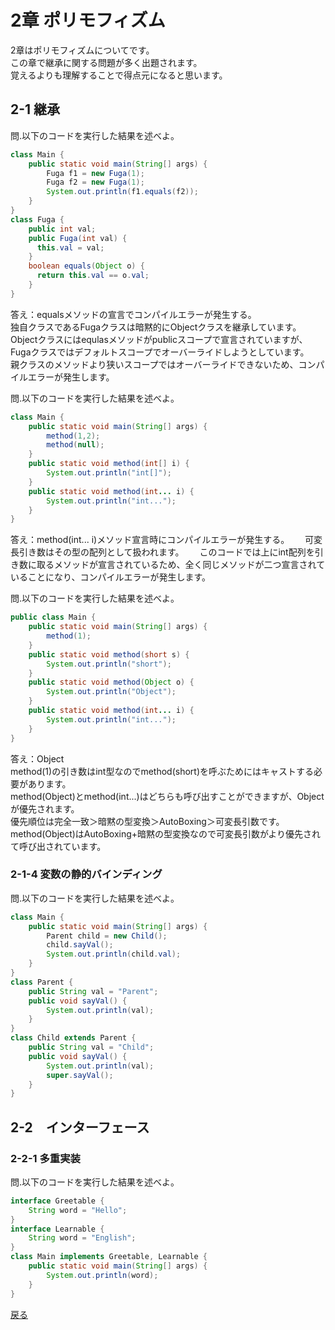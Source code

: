 # 2章 ポリモフィズム
2章はポリモフィズムについてです。  
この章で継承に関する問題が多く出題されます。  
覚えるよりも理解することで得点元になると思います。  
## 2-1 継承
問.以下のコードを実行した結果を述べよ。
```java
class Main {
    public static void main(String[] args) {
        Fuga f1 = new Fuga(1);
        Fuga f2 = new Fuga(1);
        System.out.println(f1.equals(f2));
    }
}
class Fuga {
    public int val;
    public Fuga(int val) {
      this.val = val;
    }
    boolean equals(Object o) {
      return this.val == o.val;
    }
}
```  
答え：equalsメソッドの宣言でコンパイルエラーが発生する。  
独自クラスであるFugaクラスは暗黙的にObjectクラスを継承しています。  
Objectクラスにはequlasメソッドがpublicスコープで宣言されていますが、Fugaクラスではデフォルトスコープでオーバーライドしようとしています。  
親クラスのメソッドより狭いスコープではオーバーライドできないため、コンパイルエラーが発生します。 
  
問.以下のコードを実行した結果を述べよ。
```java
class Main {
    public static void main(String[] args) {
        method(1,2);
        method(null);
    }
    public static void method(int[] i) {
        System.out.println("int[]");
    }
    public static void method(int... i) {
        System.out.println("int...");
    }
}
```
答え：method(int... i)メソッド宣言時にコンパイルエラーが発生する。　　
可変長引き数はその型の配列として扱われます。　　
このコードでは上にint配列を引き数に取るメソッドが宣言されているため、全く同じメソッドが二つ宣言されていることになり、コンパイルエラーが発生します。  

問.以下のコードを実行した結果を述べよ。
```java
public class Main {
    public static void main(String[] args) {
        method(1);
    }
    public static void method(short s) {
        System.out.println("short");
    }
    public static void method(Object o) {
        System.out.println("Object");
    }
    public static void method(int... i) {
        System.out.println("int...");
    }
}
```
答え：Object  
method(1)の引き数はint型なのでmethod(short)を呼ぶためにはキャストする必要があります。  
method(Object)とmethod(int...)はどちらも呼び出すことができますが、Objectが優先されます。  
優先順位は完全一致＞暗黙の型変換＞AutoBoxing＞可変長引数です。  
method(Object)はAutoBoxing+暗黙の型変換なので可変長引数がより優先されて呼び出されています。  

### 2-1-4 変数の静的バインディング
問.以下のコードを実行した結果を述べよ。
```java
class Main {
    public static void main(String[] args) {
        Parent child = new Child();
        child.sayVal();
        System.out.println(child.val);
    }
}
class Parent {
    public String val = "Parent";
    public void sayVal() {
        System.out.println(val);
    }
}
class Child extends Parent {
    public String val = "Child";
    public void sayVal() {
        System.out.println(val);
        super.sayVal();
    }
}
```
## 2-2　インターフェース

### 2-2-1 多重実装
問.以下のコードを実行した結果を述べよ。
```java
interface Greetable {
    String word = "Hello";
}
interface Learnable {
    String word = "English";    
}
class Main implements Greetable, Learnable {
    public static void main(String[] args) {
        System.out.println(word);
    }
}
```
[戻る](https://github.com/sanotyan1202/JavaGold)
